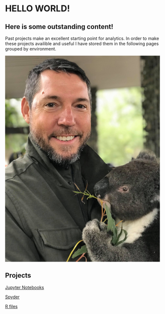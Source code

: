 ---
---

# HELLO WORLD!
## Here is some outstanding content! 


Past projects make an excellent starting point for analytics. In order to make these projects availible and useful I have stored them in the following pages grouped by environment.  

![My Picture](/pics/IMG_5353.JPG)

## Projects

[Jupyter Notebooks](/Jupyter/index.md)

[Spyder](/Spyder/index.md)

[R files](/R/index.md)



